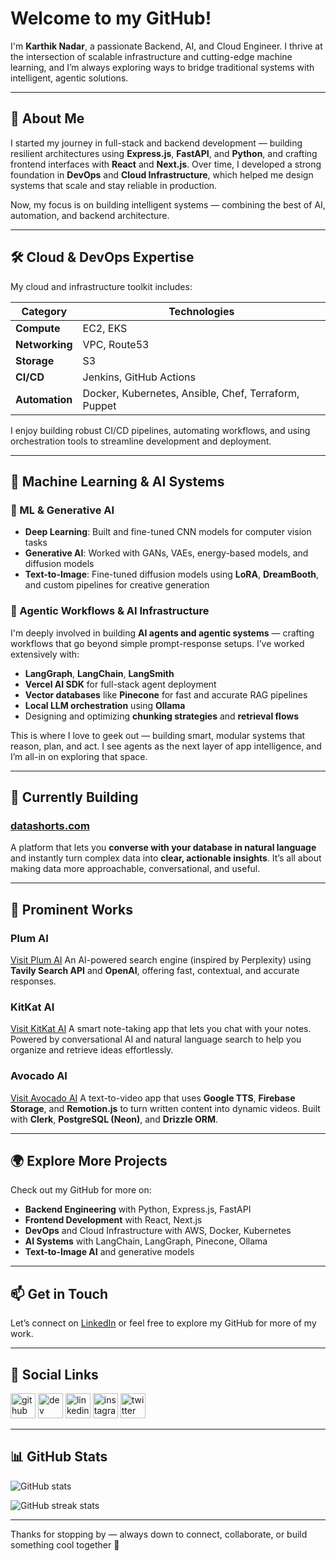 # Welcome to my GitHub!

I'm **Karthik Nadar**, a passionate Backend, AI, and Cloud Engineer. I thrive at the intersection of scalable infrastructure and cutting-edge machine learning, and I’m always exploring ways to bridge traditional systems with intelligent, agentic solutions.

---

## 🚀 About Me

I started my journey in full-stack and backend development — building resilient architectures using **Express.js**, **FastAPI**, and **Python**, and crafting frontend interfaces with **React** and **Next.js**. Over time, I developed a strong foundation in **DevOps** and **Cloud Infrastructure**, which helped me design systems that scale and stay reliable in production.

Now, my focus is on building intelligent systems — combining the best of AI, automation, and backend architecture.

---

## 🛠 Cloud & DevOps Expertise

My cloud and infrastructure toolkit includes:

| **Category**   | **Technologies**                                     |
| -------------- | ---------------------------------------------------- |
| **Compute**    | EC2, EKS                                             |
| **Networking** | VPC, Route53                                         |
| **Storage**    | S3                                                   |
| **CI/CD**      | Jenkins, GitHub Actions                              |
| **Automation** | Docker, Kubernetes, Ansible, Chef, Terraform, Puppet |

I enjoy building robust CI/CD pipelines, automating workflows, and using orchestration tools to streamline development and deployment.

---

## 🤖 Machine Learning & AI Systems

### 🧠 ML & Generative AI

* **Deep Learning**: Built and fine-tuned CNN models for computer vision tasks
* **Generative AI**: Worked with GANs, VAEs, energy-based models, and diffusion models
* **Text-to-Image**: Fine-tuned diffusion models using **LoRA**, **DreamBooth**, and custom pipelines for creative generation

### 🤖 Agentic Workflows & AI Infrastructure

I'm deeply involved in building **AI agents and agentic systems** — crafting workflows that go beyond simple prompt-response setups. I’ve worked extensively with:

* **LangGraph**, **LangChain**, **LangSmith**
* **Vercel AI SDK** for full-stack agent deployment
* **Vector databases** like **Pinecone** for fast and accurate RAG pipelines
* **Local LLM orchestration** using **Ollama**
* Designing and optimizing **chunking strategies** and **retrieval flows**

This is where I love to geek out — building smart, modular systems that reason, plan, and act. I see agents as the next layer of app intelligence, and I’m all-in on exploring that space.

---

## 🧠 Currently Building

### [**datashorts.com**](https://datashorts.com/)

A platform that lets you **converse with your database in natural language** and instantly turn complex data into **clear, actionable insights**. It’s all about making data more approachable, conversational, and useful.

---

## 🌟 Prominent Works

### **Plum AI**

[Visit Plum AI](https://plum-rose.vercel.app/)
An AI-powered search engine (inspired by Perplexity) using **Tavily Search API** and **OpenAI**, offering fast, contextual, and accurate responses.

### **KitKat AI**

[Visit KitKat AI](https://dulcet-arithmetic-9e5a9f.netlify.app/)
A smart note-taking app that lets you chat with your notes. Powered by conversational AI and natural language search to help you organize and retrieve ideas effortlessly.

### **Avocado AI**

[Visit Avocado AI](https://avocadoai-phi.vercel.app/)
A text-to-video app that uses **Google TTS**, **Firebase Storage**, and **Remotion.js** to turn written content into dynamic videos. Built with **Clerk**, **PostgreSQL (Neon)**, and **Drizzle ORM**.

---

## 🌍 Explore More Projects

Check out my GitHub for more on:

* **Backend Engineering** with Python, Express.js, FastAPI
* **Frontend Development** with React, Next.js
* **DevOps** and Cloud Infrastructure with AWS, Docker, Kubernetes
* **AI Systems** with LangChain, LangGraph, Pinecone, Ollama
* **Text-to-Image AI** and generative models

---

## 📫 Get in Touch

Let’s connect on [LinkedIn](https://www.linkedin.com/in/karthik-nadar-b2155a25b/) or feel free to explore my GitHub for more of my work.

---

## 🔗 Social Links

[<img src='https://cdn.jsdelivr.net/npm/simple-icons@3.0.1/icons/github.svg' alt='github' height='40'>](https://github.com/karthiknadar1204)
[<img src='https://cdn.jsdelivr.net/npm/simple-icons@3.0.1/icons/hashnode.svg' alt='dev' height='40'>](https://hashnode.com/@karthik1204)
[<img src='https://cdn.jsdelivr.net/npm/simple-icons@3.0.1/icons/linkedin.svg' alt='linkedin' height='40'>](https://www.linkedin.com/in/karthik-nadar-b2155a25b/)
[<img src='https://cdn.jsdelivr.net/npm/simple-icons@3.0.1/icons/instagram.svg' alt='instagram' height='40'>](https://www.instagram.com/karthik_estrella1204/)
[<img src='https://cdn.jsdelivr.net/npm/simple-icons@3.0.1/icons/twitter.svg' alt='twitter' height='40'>](https://twitter.com/uchiha_katsuki_)

---

## 📊 GitHub Stats

![GitHub stats](https://github-readme-stats.vercel.app/api?username=karthiknadar1204\&show_icons=true)

![GitHub streak stats](https://streak-stats.demolab.com/?user=karthiknadar1204)

---

Thanks for stopping by — always down to connect, collaborate, or build something cool together 🚀
